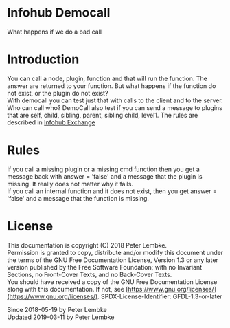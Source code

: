 # Infohub Democall
What happens if we do a bad call  

# Introduction
You can call a node, plugin, function and that will run the function. The answer are returned to your function. But what happens if the function do not exist, or the plugin do not exist?  
With democall you can test just that with calls to the client and to the server.  
Who can call who? DemoCall also test if you can send a message to plugins that are self, child, sibling, parent, sibling child, level1. 
The rules are described in [Infohub Exchange](plugin,infohub_exchange)  

# Rules
If you call a missing plugin or a missing cmd function then you get a message back with answer = 'false' and a message that the plugin is missing.
It really does not matter why it fails.  
If you call an internal function and it does not exist, then you get answer = 'false' and a message that the function is missing.  

# License
This documentation is copyright (C) 2018 Peter Lembke.  
Permission is granted to copy, distribute and/or modify this document under the terms of the GNU Free Documentation License, Version 1.3 or any later version published by the Free Software Foundation; with no Invariant Sections, no Front-Cover Texts, and no Back-Cover Texts.  
You should have received a copy of the GNU Free Documentation License along with this documentation. If not, see [https://www.gnu.org/licenses/](https://www.gnu.org/licenses/).  SPDX-License-Identifier: GFDL-1.3-or-later  

Since 2018-05-19 by Peter Lembke  
Updated 2019-03-11 by Peter Lembke  
